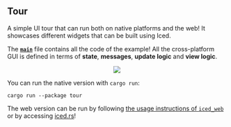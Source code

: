## Tour

A simple UI tour that can run both on native platforms and the web! It showcases different widgets that can be built using Iced.

The __[`main`]__ file contains all the code of the example! All the cross-platform GUI is defined in terms of __state__, __messages__, __update logic__ and __view logic__.

<div align="center">
  <a href="https://gfycat.com/politeadorableiberianmole">
    <img src="https://thumbs.gfycat.com/PoliteAdorableIberianmole-small.gif">
  </a>
</div>

[`main`]: src/main.rs
[`iced_winit`]: ../../winit
[`iced_native`]: ../../native
[`iced_wgpu`]: ../../wgpu
[`iced_web`]: ../../web
[`winit`]: https://github.com/rust-windowing/winit
[`wgpu`]: https://github.com/gfx-rs/wgpu-rs

You can run the native version with `cargo run`:
```
cargo run --package tour
```

The web version can be run by following [the usage instructions of `iced_web`] or by accessing [iced.rs](https://iced.rs/)!

[the usage instructions of `iced_web`]: ../../web#usage
